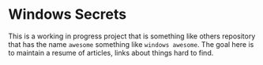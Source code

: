 # Windows Secrets #

This is a working in progress project that is something like others repository that has the name `awesome` something like `windows awesome`. The goal here is to maintain a resume of articles, links about things hard to find.

